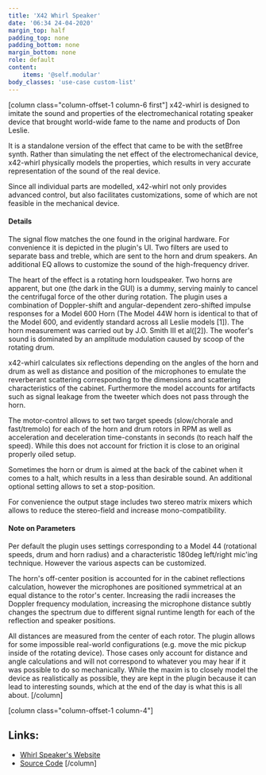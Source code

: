 ```yaml
---
title: 'X42 Whirl Speaker'
date: '06:34 24-04-2020'
margin_top: half
padding_top: none
padding_bottom: none
margin_bottom: none
role: default
content:
    items: '@self.modular'
body_classes: 'use-case custom-list'
---
```

[column class="column-offset-1 column-6 first"]
x42-whirl is designed to imitate the sound and properties of the electromechanical rotating speaker device that brought world-wide fame to the name and products of Don Leslie.

It is a standalone version of the effect that came to be with the setBfree synth. Rather than simulating the net effect of the electromechanical device, x42-whirl physically models the properties, which results in very accurate representation of the sound of the real device.

Since all individual parts are modelled, x42-whirl not only provides advanced control, but also facilitates customizations, some of which are not feasible in the mechanical device.

#### Details
The signal flow matches the one found in the original hardware. For convenience it is depicted in the plugin's UI. Two filters are used to separate bass and treble, which are sent to the horn and drum speakers. An additional EQ allows to customize the sound of the high-frequency driver.

The heart of the effect is a rotating horn loudspeaker. Two horns are apparent, but one (the dark in the GUI) is a dummy, serving mainly to cancel the centrifugal force of the other during rotation. The plugin uses a combination of Doppler-shift and angular-dependent zero-shifted impulse responses for a Model 600 Horn (The Model 44W horn is identical to that of the Model 600, and evidently standard across all Leslie models [1]). The horn measurement was carried out by J.O. Smith III et al([2]). The woofer's sound is dominated by an amplitude modulation caused by scoop of the rotating drum.

x42-whirl calculates six reflections depending on the angles of the horn and drum as well as distance and position of the microphones to emulate the reverberant scattering corresponding to the dimensions and scattering characteristics of the cabinet. Furthermore the model accounts for artifacts such as signal leakage from the tweeter which does not pass through the horn.

The motor-control allows to set two target speeds (slow/chorale and fast/tremolo) for each of the horn and drum rotors in RPM as well as acceleration and deceleration time-constants in seconds (to reach half the speed). While this does not account for friction it is close to an original properly oiled setup.

Sometimes the horn or drum is aimed at the back of the cabinet when it comes to a halt, which results in a less than desirable sound. An additional optional setting allows to set a stop-position.

For convenience the output stage includes two stereo matrix mixers which allows to reduce the stereo-field and increase mono-compatibility.

#### Note on Parameters
Per default the plugin uses settings corresponding to a Model 44 (rotational speeds, drum and horn radius) and a characteristic 180deg left/right mic'ing technique. However the various aspects can be customized.

The horn's off-center position is accounted for in the cabinet reflections calculation, however the microphones are positioned symmetrical at an equal distance to the rotor's center. Increasing the radii increases the Doppler frequency modulation, increasing the microphone distance subtly changes the spectrum due to different signal runtime length for each of the reflection and speaker positions.

All distances are measured from the center of each rotor. The plugin allows for some impossible real-world configurations (e.g. move the mic pickup inside of the rotating device). Those cases only account for distance and angle calculations and will not correspond to whatever you may hear if it was possible to do so mechanically. While the maxim is to closely model the device as realistically as possible, they are kept in the plugin because it can lead to interesting sounds, which at the end of the day is what this is all about.
[/column]

[column class="column-offset-1 column-4"]
## Links:
+ [Whirl Speaker's Website](http://x42-plugins.com/x42/x42-whirl)
+ [Source Code](https://github.com/pantherb/setBfree)
[/column]

